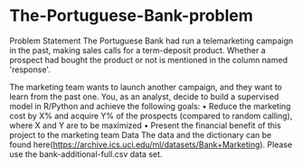 # The-Portuguese-Bank-problem
Problem Statement
The Portuguese Bank had run a telemarketing campaign in the past, making sales calls for a term-deposit product. Whether a prospect had bought the product or not is mentioned in the column named 'response'.

The marketing team wants to launch another campaign, and they want to learn from the past one. You, as an analyst, decide to build a supervised model in R/Python and achieve the following goals:
•	Reduce the marketing cost by X% and acquire Y% of the prospects (compared to random calling), where X and Y are to be maximized
•	Present the financial benefit of this project to the marketing team
Data
The data and the dictionary can be found here(https://archive.ics.uci.edu/ml/datasets/Bank+Marketing). Please use the bank-additional-full.csv data set.

